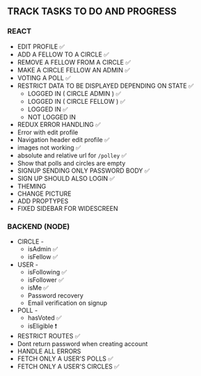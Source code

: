 ## TRACK TASKS TO DO AND PROGRESS

### REACT
- EDIT PROFILE ✅
- ADD A FELLOW TO A CIRCLE ✅
- REMOVE A FELLOW FROM A CIRCLE ✅
- MAKE A CIRCLE FELLOW AN ADMIN ✅
- VOTING A POLL ✅
- RESTRICT DATA TO BE DISPLAYED DEPENDING ON STATE ✅
  - LOGGED IN ( CIRCLE ADMIN ) ✅
  - LOGGED IN ( CIRCLE FELLOW ) ✅
  - LOGGED IN ✅
  - NOT LOGGED IN
- REDUX ERROR HANDLING ✅
- Error with edit profile
- Navigation header edit profile ✅
- images not working ✅
- absolute and relative url for `/polley` ✅
- Show that polls and circles are empty
- SIGNUP SENDING ONLY PASSWORD BODY ✅
- SIGN UP SHOULD ALSO LOGIN  ✅
- THEMING
- CHANGE PICTURE
- ADD PROPTYPES
- FIXED SIDEBAR FOR WIDESCREEN

### BACKEND (NODE)

  - CIRCLE -
    - isAdmin  ✅
    - isFellow  ✅
  - USER -
    - isFollowing  ✅
    - isFollower  ✅
    - isMe  ✅
    - Password recovery
    - Email verification on signup
  - POLL -
    - hasVoted ✅ 
    - isEligible ❗
- RESTRICT ROUTES  ✅
- Dont return password when creating account
- HANDLE ALL ERRORS
- FETCH ONLY A USER'S POLLS  ✅
- FETCH ONLY A USER'S CIRCLES  ✅